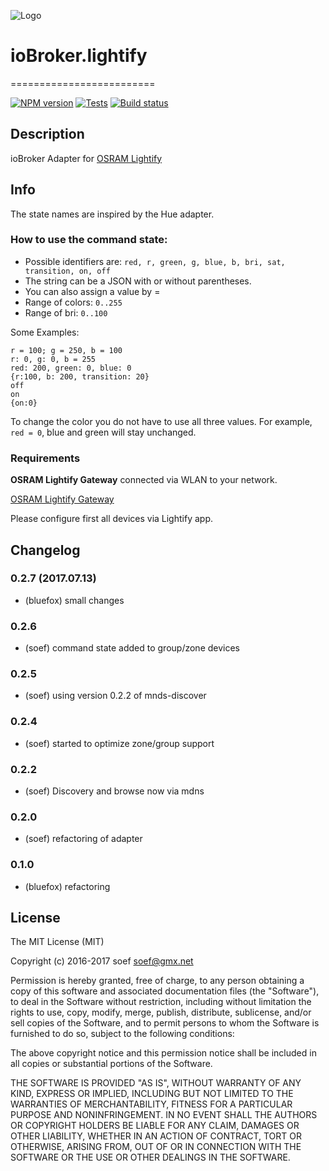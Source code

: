 ![Logo](admin/lightify.png)
# ioBroker.lightify 
=========================

[![NPM version](http://img.shields.io/npm/v/iobroker.lightify.svg)](https://www.npmjs.com/package/iobroker.lightify)
[![Tests](http://img.shields.io/travis/soef/ioBroker.lightify/master.svg)](https://travis-ci.org/soef/ioBroker.lightify)
[![Build status](https://ci.appveyor.com/api/projects/status/22g73bivc5vkvdr7?svg=true)](https://ci.appveyor.com/project/soef/iobroker-lightify)

<!--
[![License](https://img.shields.io/badge/license-MIT-blue.svg?style=flat)](https://github.com/soef/iobroker.lightify/blob/master/LICENSE)
-->
## Description
ioBroker Adapter for [OSRAM Lightify](http://led.osram.de/led_de/lightify/index.jsp)

## Info
The state names are inspired by the Hue adapter.

### How to use the command state:
* Possible identifiers are: ``red, r, green, g, blue, b, bri, sat, transition, on, off``
* The string can be a JSON with or without parentheses. 
* You can also assign a value by =
* Range of colors: ```0..255``` 
* Range of bri: ``0..100`` 

Some Examples:
```
r = 100; g = 250, b = 100
r: 0, g: 0, b = 255
red: 200, green: 0, blue: 0
{r:100, b: 200, transition: 20}
off
on
{on:0}
```
To change the color you do not have to use all three values.
For example, ``` red = 0 ```, blue and green will stay unchanged.

### Requirements
**OSRAM Lightify Gateway** connected via WLAN to your network.

[OSRAM Lightify Gateway](http://www.amazon.de/s/ref=nb_sb_noss_1/278-8292784-8078566?__mk_de_DE=%C3%85M%C3%85%C5%BD%C3%95%C3%91&url=search-alias%3Daps&field-keywords=osram+lightify+gateway&rh=i%3Aaps%2Ck%3Aosram+lightify+gateway)

Please configure first all devices via Lightify app.

## Changelog
### 0.2.7 (2017.07.13)
* (bluefox) small changes

### 0.2.6 
* (soef) command state added to group/zone devices

### 0.2.5 
* (soef) using version 0.2.2 of mnds-discover

### 0.2.4 
* (soef) started to optimize zone/group support

### 0.2.2 
* (soef) Discovery and browse now via mdns

### 0.2.0 
* (soef) refactoring of adapter

### 0.1.0
* (bluefox) refactoring

## License
The MIT License (MIT)

Copyright (c) 2016-2017 soef <soef@gmx.net>

Permission is hereby granted, free of charge, to any person obtaining a copy
of this software and associated documentation files (the "Software"), to deal
in the Software without restriction, including without limitation the rights
to use, copy, modify, merge, publish, distribute, sublicense, and/or sell
copies of the Software, and to permit persons to whom the Software is
furnished to do so, subject to the following conditions:

The above copyright notice and this permission notice shall be included in
all copies or substantial portions of the Software.

THE SOFTWARE IS PROVIDED "AS IS", WITHOUT WARRANTY OF ANY KIND, EXPRESS OR
IMPLIED, INCLUDING BUT NOT LIMITED TO THE WARRANTIES OF MERCHANTABILITY,
FITNESS FOR A PARTICULAR PURPOSE AND NONINFRINGEMENT. IN NO EVENT SHALL THE
AUTHORS OR COPYRIGHT HOLDERS BE LIABLE FOR ANY CLAIM, DAMAGES OR OTHER
LIABILITY, WHETHER IN AN ACTION OF CONTRACT, TORT OR OTHERWISE, ARISING FROM,
OUT OF OR IN CONNECTION WITH THE SOFTWARE OR THE USE OR OTHER DEALINGS IN
THE SOFTWARE.